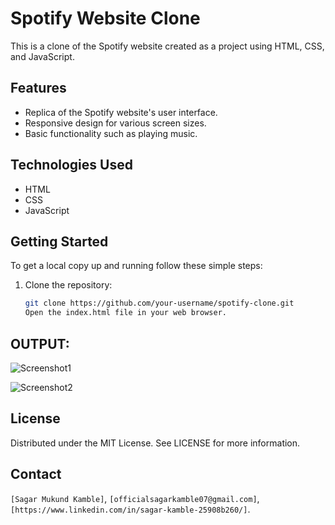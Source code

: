 # Spotify Website Clone

This is a clone of the Spotify website created as a project  using HTML, CSS, and JavaScript.

## Features

- Replica of the Spotify website's user interface.
- Responsive design for various screen sizes.
- Basic functionality such as playing music.

## Technologies Used

- HTML
- CSS
- JavaScript

## Getting Started

To get a local copy up and running follow these simple steps:

1. Clone the repository:
   ```sh
   git clone https://github.com/your-username/spotify-clone.git
   Open the index.html file in your web browser.


## OUTPUT:
![Screenshot1](https://github.com/SagarMukundKamble07/Spotify-Clone/assets/164340993/02d8f816-16b9-4e3a-83fb-0e3bbc889ce8)

![Screenshot2](https://github.com/SagarMukundKamble07/Spotify-Clone/assets/164340993/4f9d7edb-a504-42ce-9649-05c7a43cd962)

## License
Distributed under the MIT License. See LICENSE for more information.

## Contact

`[Sagar Mukund Kamble]`, `[officialsagarkamble07@gmail.com]`, `[https://www.linkedin.com/in/sagar-kamble-25908b260/]`.







